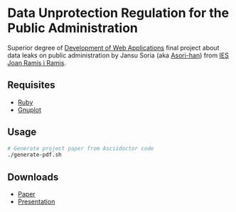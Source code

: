 # Data Unprotection Regulation for the Public Administration
Superior degree of [Development of Web Applications](https://www.boe.es/diario_boe/txt.php?id=BOE-A-2010-9269) final project about data leaks on public administration by Jansu Soria (aka [Asori-han](https://github.com/Asori-han)) from [IES Joan Ramis i Ramis](https://www.iesjoanramis.org/).

## Requisites
* [Ruby](https://www.ruby-lang.org)
* [Gnuplot](http://www.gnuplot.info/)

## Usage

```bash
# Generate project paper from Asciidoctor code
./generate-pdf.sh
```

## Downloads
* [Paper](https://asori.es/public/public-data-leaks/public-data-leaks.pdf)
* [Presentation](https://asori.es/public/public-data-leaks/public-data-leaks.ppsx)
